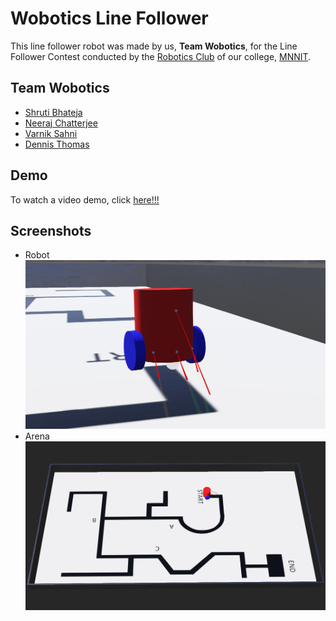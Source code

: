 # Wobotics Line Follower

This line follower robot was made by us, **Team Wobotics**, for the Line Follower Contest conducted by the [Robotics Club](https://www.facebook.com/avishkar.robotics) of our college, [MNNIT](http://www.mnnit.ac.in/).

## Team Wobotics
- [Shruti Bhateja](https://github.com/codewithshruti)
- [Neeraj Chatterjee](https://github.com/NeerajChatterjee)
- [Varnik Sahni](https://github.com/varniksahni)
- [Dennis Thomas](https://github.com/DNA5769)

## Demo
To watch a video demo, click [here!!!](https://drive.google.com/file/d/1ZblY8gDKgwE3UxS_ZiMf2UbcLWqbEUsU/view?usp=drive_open)

## Screenshots
- Robot
![ss1](./screenshots/ss1.png)
- Arena
![ss2](./screenshots/ss2.png)